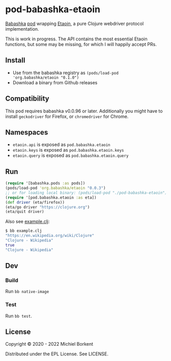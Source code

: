 # pod-babashka-etaoin

[Babashka](https://github.com/borkdude/babashka)
[pod](https://github.com/babashka/babashka.pods) wrapping
[Etaoin](https://github.com/igrishaev/etaoin), a pure Clojure webdriver protocol
implementation.

This is work in progress. The API contains the most essential Etaoin functions,
but some may be missing, for which I will happily accept PRs.

## Install

- Use from the babashka registry as `(pods/load-pod 'org.babashka/etaoin "0.1.0")`
- Download a binary from Github releases

## Compatibility

This pod requires babashka v0.0.96 or later. Additionally you might have to
install `geckodriver` for Firefox, or `chromedriver` for Chrome.

## Namespaces

- `etaoin.api` is exposed as `pod.babashka.etaoin`
- `etaoin.keys` is exposed as `pod.babashka.etaoin.keys`
- `etaoin.query` is exposed as `pod.babashka.etaoin.query`

## Run

``` clojure
(require '[babashka.pods :as pods])
(pods/load-pod 'org.babashka/etaoin "0.0.3")
;; or for loading local binary: (pods/load-pod "./pod-babashka-etaoin")
(require '[pod.babashka.etaoin :as eta])
(def driver (eta/firefox))
(eta/go driver "https://clojure.org")
(eta/quit driver)
```

Also see [example.clj](example.clj):

``` clojure
$ bb example.clj
"https://en.wikipedia.org/wiki/Clojure"
"Clojure - Wikipedia"
true
"Clojure - Wikipedia"
```

## Dev

### Build

Run `bb native-image`

### Test

Run `bb test`.

## License

Copyright © 2020 - 2022 Michiel Borkent

Distributed under the EPL License. See LICENSE.
